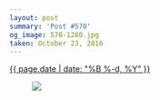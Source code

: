 ```yaml
---
layout: post
summary: 'Post #570'
og_image: 570-1280.jpg
taken: October 23, 2016
---
```


<div class="post">
 <time>
  <a href="/570">
   {{ page.date | date: "%B %-d, %Y" }}
  </a>
 </time>
 <a href="/570">
  <figure data-taken="10/23/2016">
   <img sizes="(min-width: 700px) 50vw, calc(100vw - 2rem)" src="{{ site.assets_url }}/570-640.jpg" srcset="{{ site.assets_url }}/570-320.jpg 320w, {{ site.assets_url }}/570-640.jpg 640w, {{ site.assets_url }}/570-960.jpg 960w, {{ site.assets_url }}/570-1280.jpg 1280w"/>
  </figure>
 </a>
</div>
